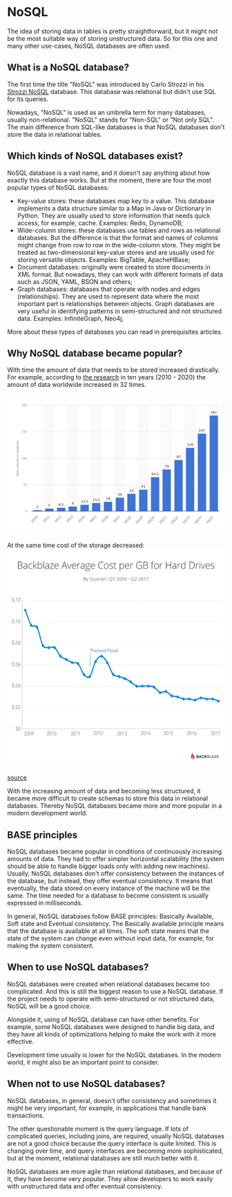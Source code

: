 # NoSQL


The idea of storing data in tables is pretty straightforward, but it might not be the most suitable way of storing unstructured data. So for this one and many other use-cases, NoSQL databases are often used. 

## What is a NoSQL database?

The first time the title "NoSQL" was introduced by Carlo Strozzi in his [Strozzi NoSQL](http://www.strozzi.it/cgi-bin/CSA/tw7/I/en_US/NoSQL/Home%20Page) database. This database was relational but didn't use SQL for its queries. 

Nowadays, "NoSQL" is used as an umbrella term for many databases, usually non-relational. "NoSQL" stands for "Non-SQL" or "Not only SQL". The main difference from SQL-like databases is that NoSQL databases don't store the data in relational tables. 


## Which kinds of NoSQL databases exist? 

NoSQL database is a vast name, and it doesn't say anything about how exactly this database works. But at the moment, there are four the most popular types of NoSQL databases: 
* Key-value stores: these databases map key to a value. This database implements a data structure similar to a Map in Java or Dictionary in Python. They are usually used to store information that needs quick access, for example, cache. Examples: Redis, DynamoDB;
* Wide-column stores: these databases use tables and rows as relational databases. But the difference is that the format and names of columns might change from row to row in the wide-column store. They might be treated as two-dimensional key-value stores and are usually used for storing versatile objects. Examples: BigTable, ApacheHBase;
* Document databases: originally were created to store documents in XML format. But nowadays, they can work with different formats of data such as JSON, YAML, BSON and others;
* Graph databases: databases that operate with nodes and edges (relationships). They are used to represent data where the most important part is relationships between objects. Graph databases are very useful in identifying patterns in semi-structured and not structured data. Examples: InfiniteGraph, Neo4j;

More about these types of databases you can read in prerequisites articles. 

## Why NoSQL database became popular?

With time the amount of data that needs to be stored increased drastically. For example, according to [the research](https://www.statista.com/statistics/871513/worldwide-data-created/) in ten years (2010 - 2020) the amount of data worldwide increased in 32 times. 

![graph](amountofdata.png)

At the same time cost of the storage decreased: 
![storage](chart-cost-per-gb-2017.jpg)

[source](https://www.backblaze.com/blog/hard-drive-cost-per-gigabyte/)

With the increasing amount of data and becoming less structured, it became more difficult to create schemas to store this data in relational databases. Thereby NoSQL databases became more and more popular in a modern development world. 

## BASE principles

NoSQL databases became popular in conditions of continuously increasing amounts of data. They had to offer simpler horizontal scalability (the system should be able to handle bigger loads only with adding new machines). Usually, NoSQL databases don't offer consistency between the instances of the database, but instead, they offer eventual consistency. It means that eventually, the data stored on every instance of the machine will be the same. The time needed for a database to become consistent is usually expressed in milliseconds. 

In general, NoSQL databases follow BASE principles: Basically Available, Soft state and Eventual consistency. The Basically available principle means that the database is available at all times. The soft state means that the state of the system can change even without input data, for example, for making the system consistent. 


## When to use NoSQL databases? 

NoSQL databases were created when relational databases became too complicated. And this is still the biggest reason to use a NoSQL database. If the project needs to operate with semi-structured or not structured data, NoSQL will be a good choice. 
 
Alongside it, using of NoSQL database can have other benefits. For example, some NoSQL databases were designed to handle big data, and they have all kinds of optimizations helping to make the work with it more effective. 

Development time usually is lower for the NoSQL databases. In the modern world, it might also be an important point to consider. 

## When not to use NoSQL databases?

NoSQL databases, in general, doesn't offer consistency and sometimes it might be very important, for example, in applications that handle bank transactions. 

The other questionable moment is the query language. If lots of complicated queries, including joins, are required, usually NoSQL databases are not a good choice because the query interface is quite limited. This is changing over time, and query interfaces are becoming more sophisticated, but at the moment, relational databases are still much better with it.



NoSQL databases are more agile than relational databases, and because of it, they have become very popular. They allow developers to work easily with unstructured data and offer eventual consistency. 